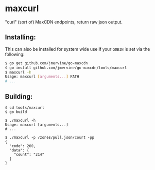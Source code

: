 maxcurl
=======

"curl" (sort of) MaxCDN endpoints, return raw json output.

Installing:
-----------

This can also be installed for system wide use if your `GOBIN` is set via the following:

```bash
$ go get github.com/jmervine/go-maxcdn
$ go install github.com/jmervine/go-maxcdn/tools/maxcurl
$ maxcurl -h
Usage: maxcurl [arguments...] PATH
# ...
```

Building:
---------

```
$ cd tools/maxcurl
$ go build

$ ./maxcurl -h
Usage: maxcurl [arguments...]
# ...

$ ./maxcurl -p /zones/pull.json/count -pp
{
  "code": 200,
  "data": {
    "count": "214"
  }
}
```

